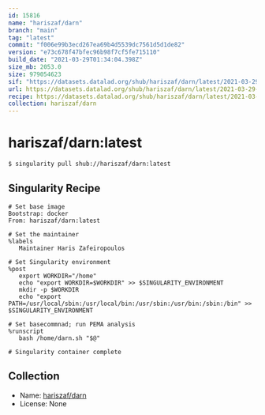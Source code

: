 ```yaml
---
id: 15816
name: "hariszaf/darn"
branch: "main"
tag: "latest"
commit: "f006e99b3ecd267ea69b4d5539dc7561d5d1de82"
version: "e73c678f47bfec96b98f7cf5fe715110"
build_date: "2021-03-29T01:34:04.398Z"
size_mb: 2053.0
size: 979054623
sif: "https://datasets.datalad.org/shub/hariszaf/darn/latest/2021-03-29-f006e99b-e73c678f/e73c678f47bfec96b98f7cf5fe715110.sif"
url: https://datasets.datalad.org/shub/hariszaf/darn/latest/2021-03-29-f006e99b-e73c678f/
recipe: https://datasets.datalad.org/shub/hariszaf/darn/latest/2021-03-29-f006e99b-e73c678f/Singularity
collection: hariszaf/darn
---
```


# hariszaf/darn:latest

```bash
$ singularity pull shub://hariszaf/darn:latest
```

## Singularity Recipe

```singularity
# Set base image
Bootstrap: docker
From: hariszaf/darn:latest

# Set the maintainer
%labels
   Maintainer Haris Zafeiropoulos

# Set Singularity environment
%post
   export WORKDIR="/home"
   echo "export WORKDIR=$WORKDIR" >> $SINGULARITY_ENVIRONMENT
   mkdir -p $WORKDIR
   echo "export PATH=/usr/local/sbin:/usr/local/bin:/usr/sbin:/usr/bin:/sbin:/bin" >> $SINGULARITY_ENVIRONMENT 

# Set basecommnad; run PEMA analysis
%runscript
   bash /home/darn.sh "$@"

# Singularity container complete
```

## Collection

 - Name: [hariszaf/darn](https://github.com/hariszaf/darn)
 - License: None

